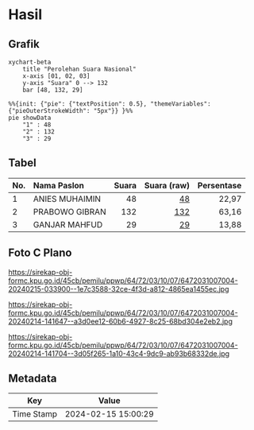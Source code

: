 # Hasil

## Grafik

```mermaid
xychart-beta
    title "Perolehan Suara Nasional"
    x-axis [01, 02, 03]
    y-axis "Suara" 0 --> 132
    bar [48, 132, 29]
```

```mermaid
%%{init: {"pie": {"textPosition": 0.5}, "themeVariables": {"pieOuterStrokeWidth": "5px"}} }%%
pie showData
    "1" : 48
    "2" : 132
    "3" : 29
```

## Tabel

| No. | Nama Paslon    | Suara | Suara (raw) | Persentase |
|:--- |:-------------- | -----:| -----------:| ----------:|
| 1   | ANIES MUHAIMIN | 48    | [48][p-1]   | 22,97      |
| 2   | PRABOWO GIBRAN | 132   | [132][p-2]  | 63,16      |
| 3   | GANJAR MAHFUD  | 29    | [29][p-3]   | 13,88      |


[p-1]: https://github.com/gigit-pemilu/pemilu-2024/blob/main/pilpres/hitung-suara/sub/64-kalimantan-timur/sub/72-kota-samarinda/sub/03-samarinda-ulu/sub/1007-dadi-mulya/sub/004-tps/sub/paslon-1.txt
[p-2]: https://github.com/gigit-pemilu/pemilu-2024/blob/main/pilpres/hitung-suara/sub/64-kalimantan-timur/sub/72-kota-samarinda/sub/03-samarinda-ulu/sub/1007-dadi-mulya/sub/004-tps/sub/paslon-2.txt
[p-3]: https://github.com/gigit-pemilu/pemilu-2024/blob/main/pilpres/hitung-suara/sub/64-kalimantan-timur/sub/72-kota-samarinda/sub/03-samarinda-ulu/sub/1007-dadi-mulya/sub/004-tps/sub/paslon-3.txt

## Foto C Plano

https://sirekap-obj-formc.kpu.go.id/45cb/pemilu/ppwp/64/72/03/10/07/6472031007004-20240215-033900--1e7c3588-32ce-4f3d-a812-4865ea1455ec.jpg

https://sirekap-obj-formc.kpu.go.id/45cb/pemilu/ppwp/64/72/03/10/07/6472031007004-20240214-141647--a3d0ee12-60b6-4927-8c25-68bd304e2eb2.jpg

https://sirekap-obj-formc.kpu.go.id/45cb/pemilu/ppwp/64/72/03/10/07/6472031007004-20240214-141704--3d05f265-1a10-43c4-9dc9-ab93b68332de.jpg


## Metadata

| Key        | Value               |
| ---------- | ------------------- |
| Time Stamp | 2024-02-15 15:00:29 |




